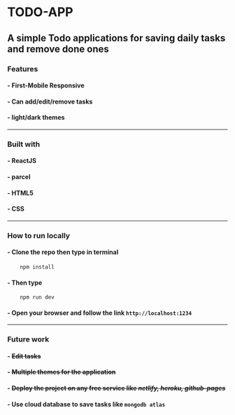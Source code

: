 # TODO-APP

## A simple Todo applications for saving daily tasks and remove done ones

### Features

#### - First-Mobile Responsive

#### - Can add/edit/remove tasks

#### - light/dark themes

---

### Built with

#### - ReactJS

#### - parcel

#### - HTML5

#### - CSS

---

### How to run locally

#### - Clone the repo then type in terminal

```code
    npm install
```

#### - Then type

```code
    npm run dev
```

#### - Open your browser and follow the link `http://localhost:1234`

---

### Future work

#### - ~~Edit tasks~~

#### - ~~Multiple themes for the application~~

#### - ~~Deploy the project on any free service like _netlify, heroku, github-pages_~~

#### - Use cloud database to save tasks like `mongodb atlas`

